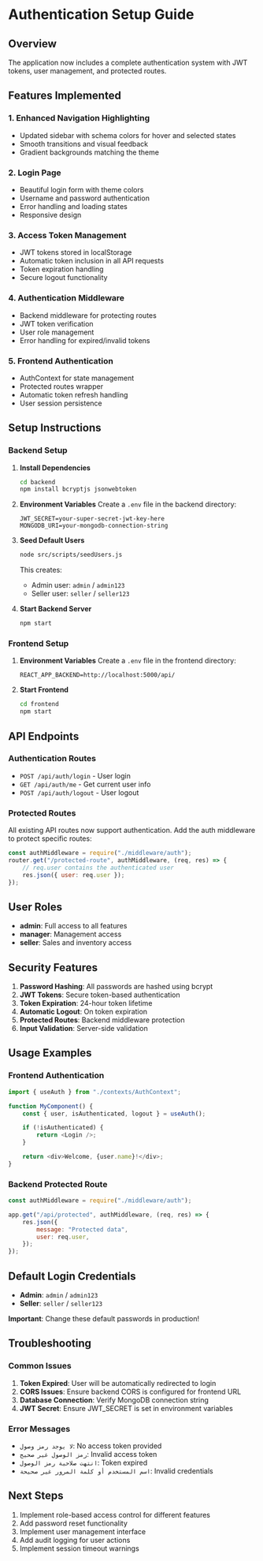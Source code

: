 # Authentication Setup Guide

## Overview

The application now includes a complete authentication system with JWT tokens, user management, and protected routes.

## Features Implemented

### 1. **Enhanced Navigation Highlighting**

-   Updated sidebar with schema colors for hover and selected states
-   Smooth transitions and visual feedback
-   Gradient backgrounds matching the theme

### 2. **Login Page**

-   Beautiful login form with theme colors
-   Username and password authentication
-   Error handling and loading states
-   Responsive design

### 3. **Access Token Management**

-   JWT tokens stored in localStorage
-   Automatic token inclusion in all API requests
-   Token expiration handling
-   Secure logout functionality

### 4. **Authentication Middleware**

-   Backend middleware for protecting routes
-   JWT token verification
-   User role management
-   Error handling for expired/invalid tokens

### 5. **Frontend Authentication**

-   AuthContext for state management
-   Protected routes wrapper
-   Automatic token refresh handling
-   User session persistence

## Setup Instructions

### Backend Setup

1. **Install Dependencies**

    ```bash
    cd backend
    npm install bcryptjs jsonwebtoken
    ```

2. **Environment Variables**
   Create a `.env` file in the backend directory:

    ```
    JWT_SECRET=your-super-secret-jwt-key-here
    MONGODB_URI=your-mongodb-connection-string
    ```

3. **Seed Default Users**

    ```bash
    node src/scripts/seedUsers.js
    ```

    This creates:

    - Admin user: `admin` / `admin123`
    - Seller user: `seller` / `seller123`

4. **Start Backend Server**
    ```bash
    npm start
    ```

### Frontend Setup

1. **Environment Variables**
   Create a `.env` file in the frontend directory:

    ```
    REACT_APP_BACKEND=http://localhost:5000/api/
    ```

2. **Start Frontend**
    ```bash
    cd frontend
    npm start
    ```

## API Endpoints

### Authentication Routes

-   `POST /api/auth/login` - User login
-   `GET /api/auth/me` - Get current user info
-   `POST /api/auth/logout` - User logout

### Protected Routes

All existing API routes now support authentication. Add the auth middleware to protect specific routes:

```javascript
const authMiddleware = require("./middleware/auth");
router.get("/protected-route", authMiddleware, (req, res) => {
    // req.user contains the authenticated user
    res.json({ user: req.user });
});
```

## User Roles

-   **admin**: Full access to all features
-   **manager**: Management access
-   **seller**: Sales and inventory access

## Security Features

1. **Password Hashing**: All passwords are hashed using bcrypt
2. **JWT Tokens**: Secure token-based authentication
3. **Token Expiration**: 24-hour token lifetime
4. **Automatic Logout**: On token expiration
5. **Protected Routes**: Backend middleware protection
6. **Input Validation**: Server-side validation

## Usage Examples

### Frontend Authentication

```javascript
import { useAuth } from "./contexts/AuthContext";

function MyComponent() {
    const { user, isAuthenticated, logout } = useAuth();

    if (!isAuthenticated) {
        return <Login />;
    }

    return <div>Welcome, {user.name}!</div>;
}
```

### Backend Protected Route

```javascript
const authMiddleware = require("./middleware/auth");

app.get("/api/protected", authMiddleware, (req, res) => {
    res.json({
        message: "Protected data",
        user: req.user,
    });
});
```

## Default Login Credentials

-   **Admin**: `admin` / `admin123`
-   **Seller**: `seller` / `seller123`

**Important**: Change these default passwords in production!

## Troubleshooting

### Common Issues

1. **Token Expired**: User will be automatically redirected to login
2. **CORS Issues**: Ensure backend CORS is configured for frontend URL
3. **Database Connection**: Verify MongoDB connection string
4. **JWT Secret**: Ensure JWT_SECRET is set in environment variables

### Error Messages

-   `لا يوجد رمز وصول`: No access token provided
-   `رمز الوصول غير صحيح`: Invalid access token
-   `انتهت صلاحية رمز الوصول`: Token expired
-   `اسم المستخدم أو كلمة المرور غير صحيحة`: Invalid credentials

## Next Steps

1. Implement role-based access control for different features
2. Add password reset functionality
3. Implement user management interface
4. Add audit logging for user actions
5. Implement session timeout warnings
